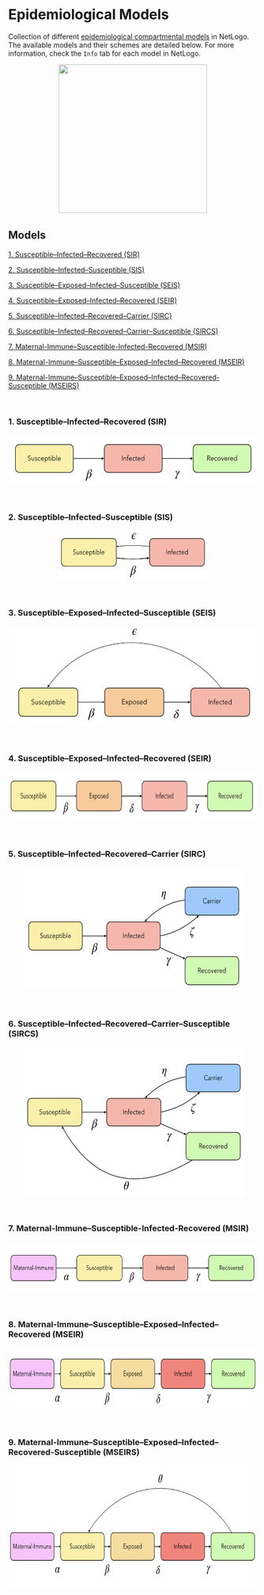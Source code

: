 # Epidemiological Models

Collection of different [epidemiological compartmental models](https://en.wikipedia.org/wiki/Compartmental_models_in_epidemiology) in NetLogo. The available models and their schemes are detailed below. For more information, check the `Info` tab for each model in NetLogo.

<p align="center">
    <img width="300" height="300" src="images/model.gif">
</p>

## Models

[1. Susceptible–Infected–Recovered (SIR)](#SIR)

[2. Susceptible–Infected–Susceptible (SIS)](#SIS)

[3. Susceptible–Exposed–Infected–Susceptible (SEIS)](#SEIS)

[4. Susceptible–Exposed–Infected–Recovered (SEIR)](#SEIR)

[5. Susceptible–Infected–Recovered–Carrier (SIRC)](#SIRC)

[6. Susceptible–Infected–Recovered–Carrier–Susceptible (SIRCS)](#SIRCS)

[7. Maternal-Immune–Susceptible-Infected-Recovered (MSIR)](#MSIR)

[8. Maternal-Immune–Susceptible–Exposed–Infected–Recovered (MSEIR)](#MSEIR)

[9. Maternal-Immune–Susceptible–Exposed–Infected–Recovered-Susceptible (MSEIRS)](#MSEIRS)



<br><a name="SIR"/>

### 1. Susceptible–Infected–Recovered (SIR)

<p align="center">
    <img width="500" height="100" src="images/SIR.jpg">
</p>
<br><a name="SIS"/>

### 2. Susceptible–Infected–Susceptible (SIS)

<p align="center">
    <img width="300" height="100" src="images/SIS.jpg">
</p>

<br><a name="SEIS"/>

### 3. Susceptible–Exposed–Infected–Susceptible (SEIS)

<p align="center">
    <img width="500" height="200" src="images/SEIS.jpg">
</p>

<br><a name="SEIR"/>

### 4. Susceptible–Exposed–Infected–Recovered (SEIR)

<p align="center">
    <img width="550" height="100" src="images/SEIR.jpg">
</p>

<br><a name="SIRC"/>

### 5. Susceptible–Infected–Recovered–Carrier (SIRC)

<p align="center">
    <img width="450" height="250" src="images/SIRC.jpg">
</p>

<br><a name="SIRCS"/>

### 6. Susceptible–Infected–Recovered–Carrier–Susceptible (SIRCS)

<p align="center">
    <img width="450" height="300" src="images/SIRCS.jpg">
</p>

<br><a name="MSIR"/>

### 7. Maternal-Immune–Susceptible-Infected-Recovered (MSIR)

<p align="center">
    <img width="600" height="100" src="images/MSIR.jpg">
</p>



<br><a name="MSEIR"/>

### 8. Maternal-Immune–Susceptible–Exposed–Infected–Recovered (MSEIR)

<p align="center">
    <img width="600" height="125" src="images/MSEIR.jpg">
</p>

<br><a name="MSEIRS"/>

### 9. Maternal-Immune–Susceptible–Exposed–Infected–Recovered-Susceptible (MSEIRS)

<p align="center">
    <img width="600" height="250" src="images/MSEIRS.jpg">
</p>


